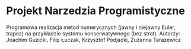 # Projekt Narzedzia Programistyczne
Programowa realizacja metod numerycznych (jawny i niejawny Euler, trapez) na przykładzie systemu konserwatywnego (bez strat). 
Autorzy: Joachim Guzicki, Filip Łuczak, Krzysztof Podjacki, Zuzanna Tarazewicz
